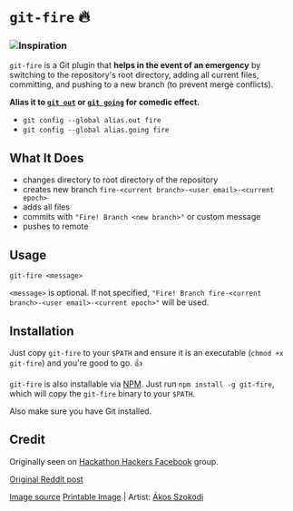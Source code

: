 # `git-fire` 🔥

### ![Inspiration](https://i.imgur.com/3POtveC.jpg)

`git-fire` is a Git plugin that **helps in the event of an emergency** by switching to the repository's root directory, adding all current files, committing, and pushing to a new branch (to prevent merge conflicts).

**Alias it to [`git out`](https://np.reddit.com/r/ProgrammerHumor/comments/3nc531/in_case_of_fire/cvmxnv1) or [`git going`](https://np.reddit.com/r/ProgrammerHumor/comments/3nc531/in_case_of_fire/cvmsajb) for comedic effect.**

- `git config --global alias.out fire`
- `git config --global alias.going fire`

## What It Does

- changes directory to root directory of the repository
- creates new branch `fire-<current branch>-<user email>-<current epoch>`
- adds all files
- commits with `"Fire! Branch <new branch>"` or custom message
- pushes to remote

## Usage

`git-fire <message>`

`<message>` is optional. If not specified, `"Fire! Branch fire-<current branch>-<user email>-<current epoch>"` will be used.

## Installation

Just copy `git-fire` to your `$PATH` and ensure it is an executable (`chmod +x git-fire`) and you're good to go. 👍

`git-fire` is also installable via [NPM](https://npmjs.com/git-fire). Just run `npm install -g git-fire`, which will copy the `git-fire` binary to your `$PATH`.

Also make sure you have Git installed.

## Credit

Originally seen on [Hackathon Hackers Facebook](https://www.facebook.com/groups/hackathonhackers) group.

[Original Reddit post](https://www.reddit.com/r/ProgrammerHumor/comments/3nc531/in_case_of_fire/)

[Image source](https://instagram.com/p/8N8J8wRgPq/) [Printable Image](http://imgur.com/IiAdxbB) | Artist: [Ákos Szokodi](https://github.com/szokodiakos) 
